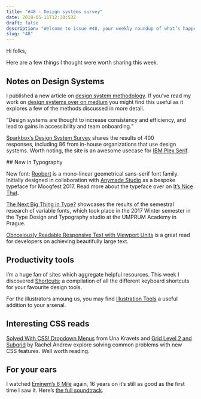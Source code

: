 ```yaml
---
title: "#48 - Design systems survey"
date: 2018-05-11T12:30:53Z
draft: false
description: "Welcome to issue #48, your weekly roundup of what’s happening in design, code and typography."
slug: "48"
---
```


Hi folks,

Here are a few things I thought were worth sharing this week.

## Notes on Design Systems

I published a new article on [design system methodology](https://harrycresswell.com/articles/dsm/). If you’ve read my work on [design systems over on medium](https://medium.com/@harrycresswell) you might find this useful as it explores a few of the methods discussed in more detail.

“Design systems are thought to increase consistency and efficiency, and lead to gains in accessibility and team onboarding.”

[Sparkbox’s Design System Survey](https://designsystemssurvey.seesparkbox.com/) shares the results of 400 responses, including 86 from in-house organizations that use design systems. Worth noting, the site is an awesome usecase for [IBM Plex Serif](https://www.ibm.com/plex/).

## New in Typography

New font: [Roobert](http://displaay.net/typeface/roobert/) is a mono-linear geometrical sans-serif font family. Initially designed in collaboration with [Anymade Studio](http://anymadestudio.com/) as a bespoke typeface for Moogfest 2017. Read more about the typeface over on [It’s Nice That](https://www.itsnicethat.com/articles/anymade-displaay-type-roobert-moogfest-graphic-design-020518).

[The Next Big Thing in Type?](http://thenextbigthingintype.umprum.cz/index.html) showcases the results of the semestral research of variable fonts, which took place in the 2017 Winter semester in the Type Design and Typography studio at the UMPRUM Academy in Prague.

[Obnoxiously Readable Responsive Text with Viewport Units](https://www.zachleat.com/web/obnoxiously-readable/) is a great read for developers on achieving beautifully large text.

## Productivity tools

I’m a huge fan of sites which aggregate helpful resources. This week I discovered [Shortcuts](http://shortcuts.design/); a compilation of all the different keyboard shortcuts for your favourite design tools.

For the illustrators amoung us, you may find [Illustration Tools](https://illustration.tools/) a useful addition to your arsenal.

## Interesting CSS reads

[Solved With CSS! Dropdown Menus](https://css-tricks.com/solved-with-css-dropdown-menus/) from Una Kravets and [Grid Level 2 and Subgrid](https://rachelandrew.co.uk/archives/2018/04/27/grid-level-2-and-subgrid/) by Rachel Andrew explore solving common problems with new CSS features. Well worth reading.

## For your ears

I watched [Eminem’s 8 Mile](https://www.youtube.com/watch?v=ylkOAtifuJ0) again, 16 years on it’s still as good as the first time I saw it. Here’s [the full soundtrack](https://www.youtube.com/playlist?list=PLA4tTqXOw4M2EfXETr0aeLwWw7Vt59EXQ).
